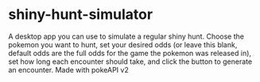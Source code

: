 # shiny-hunt-simulator
A desktop app you can use to simulate a regular shiny hunt. Choose the pokemon you want to hunt, set your desired odds (or leave this blank, default odds are the full odds for the game the pokemon was released in), set how long each encounter should take, and click the button to generate an encounter. Made with pokeAPI v2
